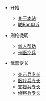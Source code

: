 - 开始

  - [关于本站](README.md)
  - [联Ban申诉](brban.md)

- 刷枪说明

  - [新人帮助](xiren.md)
  - [卡医疗兵](kabing.md)

- 武器专长

  - [突击兵专长](tuji.md)
  - [医疗兵专长](yiliao.md)
  - [支援兵专长](zhiyun.md)
  - [侦察兵专长](zhencha.md)
